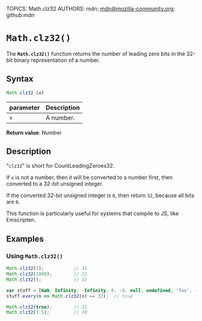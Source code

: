 TOPICS: Math.clz32
AUTHORS: mdn; mdn@mozilla-community.org; github:mdn

# `Math.clz32()`

The **`Math.clz32()`** function returns the number of leading zero bits in the 32-bit binary
representation of a number.

## Syntax

```javascript
Math.clz32 (x)
```

| parameter | Description |
| :-- | :-- |
| `x` | A number. |

**Return value**: Number

## Description

"`clz32`" is short for CountLeadingZeroes32.

If `x` is not a number, then it will be converted to a number first, then converted to a 32-bit
unsigned integer.

If the converted 32-bit unsigned integer is `0`, then return `32`, because all bits are `0`.

This function is particularly useful for systems that compile to JS, like Emscripten.

## Examples

### Using `Math.clz32()`

```javascript
Math.clz32(1);           // 31
Math.clz32(1000);        // 22
Math.clz32();            // 32

var stuff = [NaN, Infinity, -Infinity, 0, -0, null, undefined, 'foo', {}, []];
stuff.every(n => Math.clz32(n) == 32);  // true

Math.clz32(true);        // 31
Math.clz32(3.5);         // 30
```

